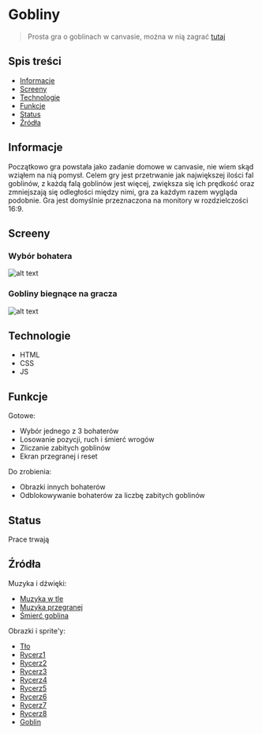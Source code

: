 # Gobliny
> Prosta gra o goblinach w canvasie, można w nią zagrać [tutaj](https://pasartur.000webhostapp.com/Gobliny/)

## Spis treści
* [Informacje](#informacje)
* [Screeny](#screeny)
* [Technologie](#technologie)
* [Funkcje](#funkcje)
* [Status](#status)
* [Źródła](#źródła)


## Informacje
Początkowo gra powstała jako zadanie domowe w canvasie, nie wiem skąd wziąłem na nią pomysł. Celem gry jest przetrwanie jak największej ilości fal goblinów, z każdą falą goblinów jest więcej, zwiększa się ich prędkość oraz zmniejszają się odległości między nimi, gra za każdym razem wygląda podobnie. Gra jest domyślnie przeznaczona na monitory w rozdzielczości 16:9.


## Screeny
### Wybór bohatera
![alt text](https://i.ibb.co/F6T88YZ/Przechwytywanie.png)

### Gobliny biegnące na gracza

![alt text](https://i.ibb.co/g3zN9qD/Przechwytywanie2.png)


## Technologie
* HTML
* CSS
* JS


## Funkcje
Gotowe:
* Wybór jednego z 3 bohaterów
* Losowanie pozycji, ruch i śmierć wrogów
* Zliczanie zabitych goblinów
* Ekran przegranej i reset

Do zrobienia:
* Obrazki innych bohaterów
* Odblokowywanie bohaterów za liczbę zabitych goblinów


## Status
Prace trwają


## Źródła
Muzyka i dźwięki:
* [Muzyka w tle](https://www.youtube.com/watch?v=At3xK1UA-OU)
* [Muzyka przegranej](https://freesound.org/people/HerbertBoland/sounds/128554/)
* [Śmierć goblina](https://freesound.org/people/Rickplayer/sounds/398007/)

Obrazki i sprite'y:
* [Tło](https://i.imgur.com/LAFEmei.png)
* [Rycerz1](https://www.spriters-resource.com/ds_dsi/rondoofswords/sheet/42664/)
* [Rycerz2](https://www.spriters-resource.com/ds_dsi/rondoofswords/sheet/42663/)
* [Rycerz3](https://www.spriters-resource.com/ds_dsi/rondoofswords/sheet/42619/)
* [Rycerz4](https://www.spriters-resource.com/ds_dsi/rondoofswords/sheet/42618/)
* [Rycerz5](https://www.spriters-resource.com/ds_dsi/rondoofswords/sheet/42661/)
* [Rycerz6](https://www.spriters-resource.com/ds_dsi/rondoofswords/sheet/42616/)
* [Rycerz7](https://www.spriters-resource.com/ds_dsi/rondoofswords/sheet/42615/)
* [Rycerz8](https://www.spriters-resource.com/ds_dsi/rondoofswords/sheet/42617/)
* [Goblin](https://www.spriters-resource.com/fullview/58114/)


